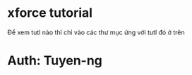 # xforce tutorial

Để xem tutl nào thì chỉ vào các thư mục ứng với tutl đó ở trên


# Auth: Tuyen-ng